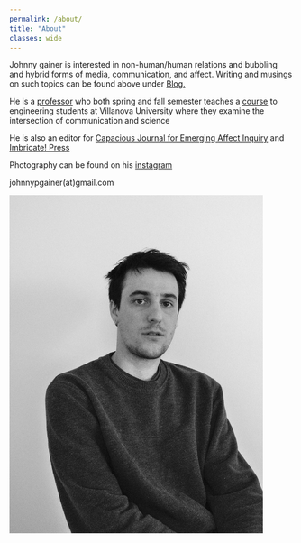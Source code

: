 ```yaml
---
permalink: /about/
title: "About"
classes: wide
---
```


Johnny gainer is interested in non-human/human relations and bubbling and hybrid forms of media, communication, and affect. Writing and musings on such topics can be found above under [Blog.](https://johnnygainer.bearblog.dev/blog/)

He is a [professor](https://villanova.academia.edu/JGainer) who both spring and fall semester teaches a [course](https://johnnygainer.github.io/teaching/) to engineering students at Villanova University where they examine the intersection of communication and science

He is also an editor for [Capacious Journal for Emerging Affect Inquiry](http://capaciousjournal.com/)
and [Imbricate! Press](http://imbricate.press/)

Photography can be found on his [instagram](https://www.instagram.com/johnny_gainer/)

johnnypgainer(at)gmail.com

<img src="https://raw.githubusercontent.com/johnnygainer/johnnygainer.github.io/master/assets/images/KICX0088.png" title="A cute kitten" width="450" height="600"
/>
